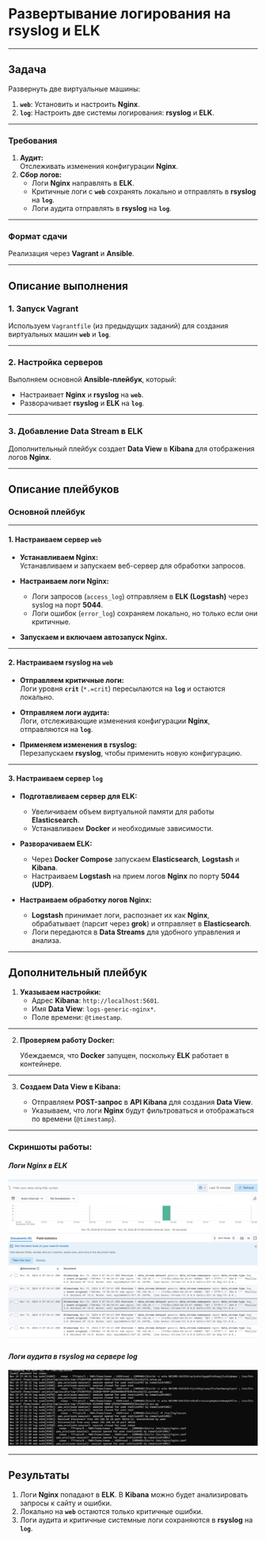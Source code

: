 # **Развертывание логирования на rsyslog и ELK**

---

## **Задача**  

Развернуть две виртуальные машины:  

1. **`web`**: Установить и настроить **Nginx**.  
2. **`log`**: Настроить две системы логирования: **rsyslog** и **ELK**.

---

### **Требования**  

1. **Аудит:**  
   Отслеживать изменения конфигурации **Nginx**.  
2. **Сбор логов:**  
   - Логи **Nginx** направлять в **ELK**.  
   - Критичные логи с **`web`** сохранять локально и отправлять в **rsyslog** на **`log`**.  
   - Логи аудита отправлять в **rsyslog** на **`log`**.

---

### **Формат сдачи**  

Реализация через **Vagrant** и **Ansible**.

---

## **Описание выполнения**

### 1. **Запуск Vagrant**

Используем `Vagrantfile` (из предыдущих заданий) для создания виртуальных машин **`web`** и **`log`**.

---

### 2. **Настройка серверов**

Выполняем основной **Ansible-плейбук**, который:  

- Настраивает **Nginx** и **rsyslog** на **`web`**.  
- Разворачивает **rsyslog** и **ELK** на **`log`**.  

---

### 3. **Добавление Data Stream в ELK**

Дополнительный плейбук создает **Data View** в **Kibana** для отображения логов **Nginx**.

---

## **Описание плейбуков**

### **Основной плейбук**

---

#### **1. Настраиваем сервер `web`**

- **Устанавливаем Nginx:**  
  Устанавливаем и запускаем веб-сервер для обработки запросов.

- **Настраиваем логи Nginx:**  
  - Логи запросов (`access_log`) отправляем в **ELK (Logstash)** через syslog на порт **5044**.  
  - Логи ошибок (`error_log`) сохраняем локально, но только если они критичные.

- **Запускаем и включаем автозапуск Nginx.**

---

#### **2. Настраиваем rsyslog на `web`**

- **Отправляем критичные логи:**  
  Логи уровня **`crit`** (`*.=crit`) пересылаются на **`log`** и остаются локально.

- **Отправляем логи аудита:**  
  Логи, отслеживающие изменения конфигурации **Nginx**, отправляются на **`log`**.

- **Применяем изменения в rsyslog:**  
  Перезапускаем **rsyslog**, чтобы применить новую конфигурацию.

---

#### **3. Настраиваем сервер `log`**

- **Подготавливаем сервер для ELK:**  
  - Увеличиваем объем виртуальной памяти для работы **Elasticsearch**.  
  - Устанавливаем **Docker** и необходимые зависимости.

- **Разворачиваем ELK:**  
  - Через **Docker Compose** запускаем **Elasticsearch**, **Logstash** и **Kibana**.  
  - Настраиваем **Logstash** на прием логов **Nginx** по порту **5044 (UDP)**.  

- **Настраиваем обработку логов Nginx:**  
  - **Logstash** принимает логи, распознает их как **Nginx**, обрабатывает (парсит через **grok**) и отправляет в **Elasticsearch**.  
  - Логи передаются в **Data Streams** для удобного управления и анализа.  

---

## **Дополнительный плейбук**

1. **Указываем настройки:**  
   - Адрес **Kibana**: `http://localhost:5601`.  
   - Имя **Data View**: `logs-generic-nginx*`.  
   - Поле времени: `@timestamp`.

---

2. **Проверяем работу Docker:**  

   Убеждаемся, что **Docker** запущен, поскольку **ELK** работает в контейнере.

---

3. **Создаем Data View в Kibana:**  

   - Отправляем **POST-запрос** в **API Kibana** для создания **Data View**.  
   - Указываем, что логи **Nginx** будут фильтроваться и отображаться по времени (`@timestamp`).  

---

### **Скриншоты работы:**

#### _Логи Nginx в ELK_  
![Пример сохранения логов в ELK](1.png)

#### _Логи аудита в rsyslog на сервере log_  
![Пример сохранения аудита в rsyslog](2.png)

---

## **Результаты**

1. Логи **Nginx** попадают в **ELK**. В **Kibana** можно будет анализировать запросы к сайту и ошибки.  
2. Локально на **`web`** остаются только критичные ошибки.  
3. Логи аудита и критичные системные логи сохраняются в **rsyslog** на **`log`**.  


